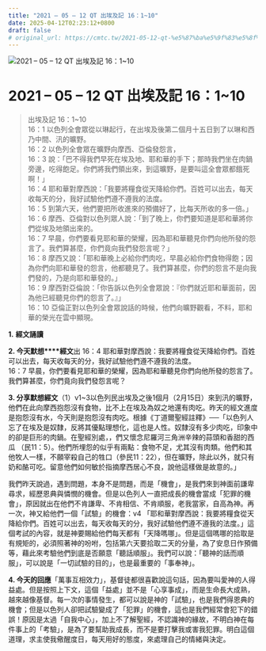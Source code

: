 ```yaml
---
title: "2021 – 05 – 12 QT 出埃及記 16：1~10"
date: 2025-04-12T02:23:12+0800
draft: false
# original_url: https://cmtc.tw/2021-05-12-qt-%e5%87%ba%e5%9f%83%e5%8f%8a%e8%a8%98-16%ef%bc%9a110
---
```


![2021 – 05 – 12 QT 出埃及記 16：1\~10](/images/qt.jpg   "2021 – 05 – 12 QT 出埃及記 16：1\~10")

# 2021 – 05 – 12 QT 出埃及記 16：1\~10

> 出埃及記 16：1\~10  
> 16：1 以色列全會眾從以琳起行，在出埃及後第二個月十五日到了以琳和西乃中間、汛的曠野。  
> 16：2 以色列全會眾在曠野向摩西、亞倫發怨言，  
> 16：3 說：「巴不得我們早死在埃及地、耶和華的手下；那時我們坐在肉鍋旁邊，吃得飽足。你們將我們領出來，到這曠野，是要叫這全會眾都餓死啊！」  
> 16：4 耶和華對摩西說：「我要將糧食從天降給你們。百姓可以出去，每天收每天的分，我好試驗他們遵不遵我的法度。  
> 16：5 到第六天，他們要把所收進來的預備好了，比每天所收的多一倍。」  
> 16：6 摩西、亞倫對以色列眾人說：「到了晚上，你們要知道是耶和華將你們從埃及地領出來的。  
> 16：7 早晨，你們要看見耶和華的榮耀，因為耶和華聽見你們向他所發的怨言了。我們算甚麼，你們竟向我們發怨言呢？」  
> 16：8 摩西又說：「耶和華晚上必給你們肉吃，早晨必給你們食物得飽；因為你們向耶和華發的怨言，他都聽見了。我們算甚麼，你們的怨言不是向我們發的，乃是向耶和華發的。」  
> 16：9 摩西對亞倫說：「你告訴以色列全會眾說：『你們就近耶和華面前，因為他已經聽見你們的怨言了。』」  
> 16：10 亞倫正對以色列全會眾說話的時候，他們向曠野觀看，不料，耶和華的榮光在雲中顯現。

**1.** **經文誦讀**

**2. 今天默想****經文**出 16：4 耶和華對摩西說：我要將糧食從天降給你們。百姓可以出去，每天收每天的分，我好試驗他們遵不遵我的法度。  
16：7 早晨，你們要看見耶和華的榮耀，因為耶和華聽見你們向他所發的怨言了。我們算甚麼，你們竟向我們發怨言呢？

**3. 分享默想經文**（1）v1\~3以色列民出埃及之後1個月（2月15日）來到汛的曠野，他們在此向摩西抱怨沒有食物，比不上在埃及為奴之地還有肉吃。昨天的經文進度是抱怨沒有水，今天則是抱怨沒有肉吃。根據《丁道爾聖經註釋》──「以色列人忘了在埃及是奴隸，反將其優點理想化，這也是人性。奴隸沒有多少肉吃，印象中的卻是巨形的肉鍋。在聖經別處，，們又懷念尼羅河三角洲辛辣的蒜頭和香甜的西瓜 （民11：5）。他們所埋怨的似乎有兩點：食物不足，尤其沒有肉類。他們和其他牧人一樣，不願宰殺自己的牲口（參民11：22），但在曠野，除此以外，就只有奶和酪可吃。留意他們如何敏於指摘摩西居心不良，說他這樣做是故意的。」

我們昨天說過，遇到問題，本身不是問題，而是「機會」，是我們來到神面前謙卑尋求，經歷恩典與憐憫的機會。但是以色列人一直把成長的機會當成「犯罪的機會」，原因就出在他們不肯謙卑、不肯相信、不肯順服，老我當家，自高為神。再一次，神又給他們一個「試驗」的機會：v4 「耶和華對摩西說：我要將糧食從天降給你們。百姓可以出去，每天收每天的分，我好試驗他們遵不遵我的法度。」這個考試的內容，就是神要賜給他們每天都有「天降嗎哪」。但是這個嗎哪的拾取是有規矩的，必須照著神的吩咐，包括第六天要拾取二天的分量，為了安息日作預備等，藉此來考驗他們到底是否願意「聽話順服」。我們可以說：「聽神的話而順服」，可以說是「一切試驗的目的」，也是最重要的「事奉神」。

**4. 今天的回應**「萬事互相效力」，基督徒都很喜歡說這句話，因為要叫愛神的人得益處。但是按照上下文，這個「益處」並不是「心享事成」，而是生命長大成熟，越來越像基督。每一次的事情發生，都可以說是神的「試驗」，也是我們得恩典的機會；但是以色列人卻把試驗變成了「犯罪」的機會，這也是我們經常會犯下的錯誤！原因是太過「自我中心」，加上不了解聖經，不認識神的緣故，不明白神在每件事上的「考驗」，是為了要幫助我成長，而不是要打擊我或害我犯罪。明白這個道理，求主使我儆醒度日，每天用好的態度，來處理自己的情緒與決定。